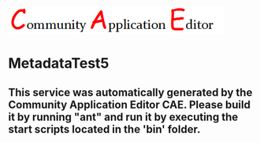 ![CAE](https://github.com/CAE-Community-Application-Editor/microservice-MetadataTest5/blob/master/img/logo.png)  

MetadataTest5
===================


This service was automatically generated by the Community Application Editor CAE. Please build it by running "ant" and run it by executing the start scripts located in the 'bin' folder.
---------------
